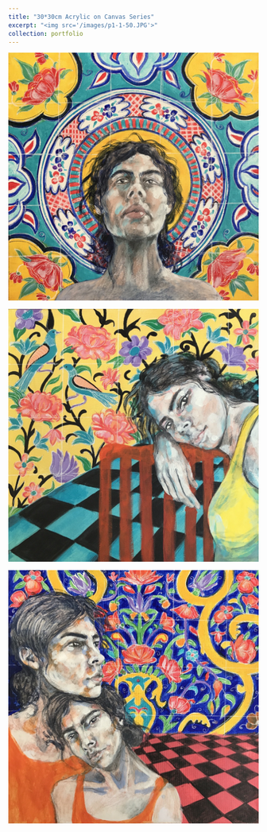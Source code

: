 ```yaml
---
title: "30*30cm Acrylic on Canvas Series"
excerpt: "<img src='/images/p1-1-50.JPG'>"
collection: portfolio
---
```



[ ![](/images/p1-1-50.JPG) ](/images/p1-1.JPG)

[ ![](/images/p1-2-50.JPG) ](/images/p1-2.JPG)

[ ![](/images/p1-3-50.JPG) ](/images/p1-3.JPG)
